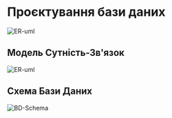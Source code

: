 # Проєктування бази даних

![ER-uml](http://www.plantuml.com/plantuml/proxy?cache=no&src=https://raw.githubusercontent.com/Vov11x/database_basics_template/master/src/uml/ER_1.puml)

## Модель Сутність-Зв'язок

![ER-uml](http://www.plantuml.com/plantuml/proxy?cache=no&src=https://raw.githubusercontent.com/Vov11x/database_basics_template/master/src/uml/ER_2.puml)

## Схема Бази Даних

![BD-Schema](https://github.com/Vov11x/database_basics_template/blob/master/src/images/schema.png)

